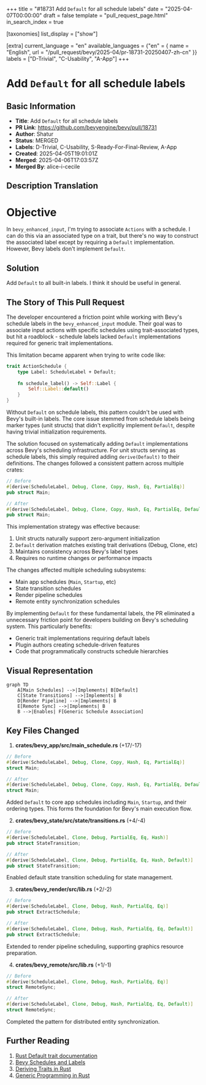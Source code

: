 +++
title = "#18731 Add `Default` for all schedule labels"
date = "2025-04-07T00:00:00"
draft = false
template = "pull_request_page.html"
in_search_index = true

[taxonomies]
list_display = ["show"]

[extra]
current_language = "en"
available_languages = {"en" = { name = "English", url = "/pull_request/bevy/2025-04/pr-18731-20250407-zh-cn" }}
labels = ["D-Trivial", "C-Usability", "A-App"]
+++

# Add `Default` for all schedule labels

## Basic Information
- **Title**: Add `Default` for all schedule labels
- **PR Link**: https://github.com/bevyengine/bevy/pull/18731
- **Author**: Shatur
- **Status**: MERGED
- **Labels**: D-Trivial, C-Usability, S-Ready-For-Final-Review, A-App
- **Created**: 2025-04-05T19:01:01Z
- **Merged**: 2025-04-06T17:03:57Z
- **Merged By**: alice-i-cecile

## Description Translation
# Objective

In `bevy_enhanced_input`, I'm trying to associate `Actions` with a schedule. I can do this via an associated type on a trait, but there's no way to construct the associated label except by requiring a `Default` implementation. However, Bevy labels don't implement `Default`.

## Solution

Add `Default` to all built-in labels. I think it should be useful in general.

## The Story of This Pull Request

The developer encountered a friction point while working with Bevy's schedule labels in the `bevy_enhanced_input` module. Their goal was to associate input actions with specific schedules using trait-associated types, but hit a roadblock - schedule labels lacked `Default` implementations required for generic trait implementations.

This limitation became apparent when trying to write code like:

```rust
trait ActionSchedule {
    type Label: ScheduleLabel + Default;
    
    fn schedule_label() -> Self::Label {
        Self::Label::default()
    }
}
```

Without `Default` on schedule labels, this pattern couldn't be used with Bevy's built-in labels. The core issue stemmed from schedule labels being marker types (unit structs) that didn't explicitly implement `Default`, despite having trivial initialization requirements.

The solution focused on systematically adding `Default` implementations across Bevy's scheduling infrastructure. For unit structs serving as schedule labels, this simply required adding `derive(Default)` to their definitions. The changes followed a consistent pattern across multiple crates:

```rust
// Before
#[derive(ScheduleLabel, Debug, Clone, Copy, Hash, Eq, PartialEq)]
pub struct Main;

// After
#[derive(ScheduleLabel, Debug, Clone, Copy, Hash, Eq, PartialEq, Default)]
pub struct Main;
```

This implementation strategy was effective because:
1. Unit structs naturally support zero-argument initialization
2. `Default` derivation matches existing trait derivations (Debug, Clone, etc)
3. Maintains consistency across Bevy's label types
4. Requires no runtime changes or performance impacts

The changes affected multiple scheduling subsystems:
- Main app schedules (`Main`, `Startup`, etc)
- State transition schedules
- Render pipeline schedules
- Remote entity synchronization schedules

By implementing `Default` for these fundamental labels, the PR eliminated a unnecessary friction point for developers building on Bevy's scheduling system. This particularly benefits:
- Generic trait implementations requiring default labels
- Plugin authors creating schedule-driven features
- Code that programmatically constructs schedule hierarchies

## Visual Representation

```mermaid
graph TD
    A[Main Schedules] -->|Implements| B[Default]
    C[State Transitions] -->|Implements| B
    D[Render Pipeline] -->|Implements| B
    E[Remote Sync] -->|Implements| B
    B -->|Enables| F[Generic Schedule Association]
```

## Key Files Changed

1. **crates/bevy_app/src/main_schedule.rs** (+17/-17)
```rust
// Before
#[derive(ScheduleLabel, Debug, Clone, Copy, Hash, Eq, PartialEq)]
struct Main;

// After
#[derive(ScheduleLabel, Debug, Clone, Copy, Hash, Eq, PartialEq, Default)]
struct Main;
```
Added `Default` to core app schedules including `Main`, `Startup`, and their ordering types. This forms the foundation for Bevy's main execution flow.

2. **crates/bevy_state/src/state/transitions.rs** (+4/-4)
```rust
// Before
#[derive(ScheduleLabel, Clone, Debug, PartialEq, Eq, Hash)]
pub struct StateTransition;

// After
#[derive(ScheduleLabel, Clone, Debug, PartialEq, Eq, Hash, Default)]
pub struct StateTransition;
```
Enabled default state transition scheduling for state management.

3. **crates/bevy_render/src/lib.rs** (+2/-2)
```rust
// Before
#[derive(ScheduleLabel, Clone, Debug, Hash, PartialEq, Eq)]
pub struct ExtractSchedule;

// After
#[derive(ScheduleLabel, Clone, Debug, Hash, PartialEq, Eq, Default)]
pub struct ExtractSchedule;
```
Extended to render pipeline scheduling, supporting graphics resource preparation.

4. **crates/bevy_remote/src/lib.rs** (+1/-1)
```rust
// Before
#[derive(ScheduleLabel, Clone, Debug, Hash, PartialEq, Eq)]
struct RemoteSync;

// After 
#[derive(ScheduleLabel, Clone, Debug, Hash, PartialEq, Eq, Default)]
struct RemoteSync;
```
Completed the pattern for distributed entity synchronization.

## Further Reading

1. [Rust Default trait documentation](https://doc.rust-lang.org/std/default/trait.Default.html)
2. [Bevy Schedules and Labels](https://bevyengine.org/learn/book/next/programming/schedules/)
3. [Deriving Traits in Rust](https://doc.rust-lang.org/book/appendix-03-derivable-traits.html)
4. [Generic Programming in Rust](https://doc.rust-lang.org/book/ch10-01-syntax.html)